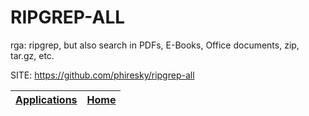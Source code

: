 # RIPGREP-ALL

 rga: ripgrep, but also search in PDFs, E-Books, Office documents,  zip, tar.gz, etc.

 SITE: https://github.com/phiresky/ripgrep-all

 | [Applications](https://portable-linux-apps.github.io/apps.html) | [Home](https://portable-linux-apps.github.io)
 | --- | --- |
